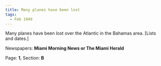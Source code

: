 ```yaml
---  
title: Many planes have been lost  
tags:  
  - Feb 1949  
---  
```

  
Many planes have been lost over the Atlantic in the Bahamas area. [Lists and dates.]  
  
Newspapers: **Miami Morning News or The Miami Herald**  
  
Page: **1**, Section: **B** 
